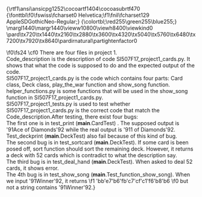 {\rtf1\ansi\ansicpg1252\cocoartf1404\cocoasubrtf470
{\fonttbl\f0\fswiss\fcharset0 Helvetica;\f1\fnil\fcharset129 AppleSDGothicNeo-Regular;}
{\colortbl;\red255\green255\blue255;}
\margl1440\margr1440\vieww10800\viewh8400\viewkind0
\pard\tx720\tx1440\tx2160\tx2880\tx3600\tx4320\tx5040\tx5760\tx6480\tx7200\tx7920\tx8640\pardirnatural\partightenfactor0

\f0\fs24 \cf0 There are four files in project 1.\
Code_description is the description of code SI507F17_project1_cards.py. It shows that what the code is supposed to do and the expected output of the code.\
SI507F17_project1_cards.py is the code which contains four parts: Card class, Deck class, play_the_war function and show_song function.\
helper_functions.py is some functions that will be used in the show_song function in SI507F17_project1_cards.py.\
SI507F17_project1_tests.py  is used to test whether SI507F17_project1_cards.py is the correct code that match the Code_description.After testing, there exist four bugs:\
The first one is in test_print (__main__.CardTest) . The supposed output is \'91Ace of Diamonds\'92 while the real output is \'911 of Diamonds\'92. Test_deckprint (__main__.DeckTest) also fail because of this kind of bug.\
The second bug is in test_sortcard (__main__.DeckTest). If some card is been posed off, sort function should sort the remaining deck. However, it returns a deck with 52 cards which is contradict to what the description say.\
The third bug is in test_deal_hand (__main__.DeckTest). When asked to deal 52 cards, it shows error. \
The 4th bug is in test_show_song (__main__.Test_function_show_song). When we input \'91Winner\'92, it returns 
\f1 \'bb\'e7\'b6\'fb\'c7\'cf\'c1\'f6\'b8\'b6
\f0  but not a string contains \'91Winner\'92.}